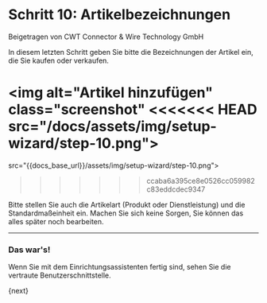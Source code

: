 # Schritt 10: Artikelbezeichnungen
<span class="text-muted contributed-by">Beigetragen von CWT Connector & Wire Technology GmbH</span>

In diesem letzten Schritt geben Sie bitte die Bezeichnungen der Artikel ein, die Sie kaufen oder verkaufen.

<img alt="Artikel hinzufügen" class="screenshot"
<<<<<<< HEAD
src="/docs/assets/img/setup-wizard/step-10.png">
=======
src="{{docs_base_url}}/assets/img/setup-wizard/step-10.png">
>>>>>>> ccaba6a395ce8e0526cc059982c83eddcdec9347

Bitte stellen Sie auch die Artikelart (Produkt oder Dienstleistung) und die Standardmaßeinheit ein. Machen Sie sich keine Sorgen, Sie können das alles später noch bearbeiten.

---

### Das war's!

Wenn Sie mit dem Einrichtungsassistenten fertig sind, sehen Sie die vertraute Benutzerschnittstelle.

{next}

